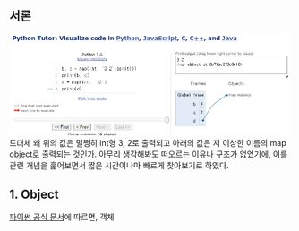 ## 서론

![image loding failed](why_map_object.png)
도대체 왜 위의 값은 멀쩡히 int형 3, 2로 출력되고 아래의 값은 저 이상한 이름의 map object로 출력되는 것인가. 아무리 생각해봐도 떠오르는 이유나 구조가 없었기에, 이를 관련 개념을 훑어보면서 짧은 시간이나마 빠르게 찾아보기로 하였다.

## 1. Object
[파이썬 공식 문서](https://docs.python.org/ko/3/reference/datamodel.html)에 따르면, 객체